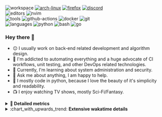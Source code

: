 ![workspace](https://img.shields.io/static/v1?label=&message=workspace:&color=555&style=flat-square)
[![arch-linux](https://img.shields.io/static/v1?logo=arch-linux&label=&message=Arch%20Linux&color=111&logoColor=AAA&style=flat-square)](https://archlinux.org)
[![firefox](https://img.shields.io/static/v1?logo=firefox-browser&label=&message=Firefox&color=111&logoColor=AAA&style=flat-square)](https://mozilla.org/en-US/firefox/)
[![discord](https://img.shields.io/static/v1?logo=discord&label=&message=Discord&color=111&logoColor=AAA&style=flat-square)](https://discord.gg/B8rf3xxgbJ)
<br>
![editors](https://img.shields.io/static/v1?label=&message=editors:&color=555&style=flat-square)
![nvim](https://img.shields.io/static/v1?logo=neovim&label=&message=NeoVim&color=111&logoColor=AAA&style=flat-square)
<br>
![tools](https://img.shields.io/static/v1?label=&message=tools:&color=555&style=flat-square)
![github-actions](https://img.shields.io/static/v1?logo=github-actions&label=&message=github%20actions&color=111&logoColor=AAA&style=flat-square)
![docker](https://img.shields.io/static/v1?logo=docker&label=&message=docker&color=111&logoColor=AAA&style=flat-square)
![git](https://img.shields.io/static/v1?logo=git&label=&message=git&color=111&logoColor=AAA&style=flat-square)
<br>
![languages](https://img.shields.io/static/v1?label=&message=languages:&color=555&style=flat-square)
![python](https://img.shields.io/static/v1?logo=python&label=&message=python&color=111&logoColor=AAA&style=flat-square&link=)
![bash](https://img.shields.io/static/v1?logo=gnu-bash&label=&message=bash&color=111&logoColor=AAA&style=flat-square)
![go](https://img.shields.io/static/v1?logo=rust&label=&message=rust&color=111&logoColor=AAA&style=flat-square)

<!-- Load profile visitor count, but don't display it, keep it as a private stat, no need to show off (888)-->
[](https://visitor-badge.glitch.me/badge?page_id=ItsDrike.ItsDrike)

### Hey there 👋

- :neutral_face: I usually work on back-end related development and algorithm design.
- :man: I'm addicted to automating everything and a huge advocate of CI workflows, unit testing, and other DevOps related technologies.
- :seedling: Currently, I'm learning about system administration and security.
- :speech_balloon: Ask me about anything, I am happy to help.
- :snake: I mostly code in python, because I love the beauty of it's simplicity and readability.
- :tv: I enjoy watching TV shows, mostly Sci-Fi/Fantasy.

<details>
 <summary> <b>📌 Detailed metrics</b></summary>
 
 <table>
  <tr>
    <th>🙋 Profile Details</th>
    <th>🧮 Repositories traffic</th>
  </tr>
  <tr>
   <td>
     <img alt="" width="400" src="https://github.com/ItsDrike/ItsDrike/blob/master/metrics/profile.svg">
   </td>
   <td>
     <img alt="" width="400" src="https://github.com/ItsDrike/ItsDrike/blob/master/metrics/repositories.svg">
   </td>
  </tr>
  <tr>
    <th>📅 Isometric commit calendar</th>
    <th>🈷️ Most used languages</th>
  </tr>
  <tr>
    <td align="center">
      <img alt="" width="400" src="https://github.com/ItsDrike/ItsDrike/blob/master/metrics/isocalendar.svg">
    </td>
    <td>
      <img alt="" width="400" src="https://github.com/ItsDrike/ItsDrike/blob/master/metrics/languages.svg">
    </td>
  </tr>
  <tr>
   <th>♐ Code snippet of the day</th>
   <th>🌟 Recently starred repositories</th>
  </tr>
  <tr>
   <td align="center">
    <img alt="" width="400" src="https://github.com/ItsDrike/ItsDrike/blob/master/metrics/code_snippet.svg">
   </td>
   <td align="center">
    <img alt="" width="400" src="https://github.com/ItsDrike/ItsDrike/blob/master/metrics/starred_repos.svg">
   </td>
  </tr>
  <tr>
    <th>💡 Coding habits</th>
    <th>⏰ WakaTime plugin</th>
  </tr>
  <tr>
   <td align="center">
    <img alt="" width="400" src="https://github.com/ItsDrike/ItsDrike/blob/master/metrics/habits.svg">
   </td>
   <td align="center">
     <img alt="" width="400" src="https://github.com/ItsDrike/ItsDrike/blob/master/metrics/wakatime.svg">
   </td>
  </tr>
 </table>
</details>

<details>
 <summary>:chart_with_upwards_trend: <b>Extensive wakatime details</b></summary>
 
<!--START_SECTION:waka-->
![Code Time](http://img.shields.io/badge/Code%20Time-4%2C261%20hrs%2016%20mins-blue)

**I'm a Night 🦉** 

```text
🌞 Morning                1512 commits        ██░░░░░░░░░░░░░░░░░░░░░░░   09.10 % 
🌆 Daytime                5032 commits        ████████░░░░░░░░░░░░░░░░░   30.28 % 
🌃 Evening                5971 commits        █████████░░░░░░░░░░░░░░░░   35.93 % 
🌙 Night                  4105 commits        ██████░░░░░░░░░░░░░░░░░░░   24.70 % 
```
📅 **I'm Most Productive on Monday** 

```text
Monday                   2898 commits        ████░░░░░░░░░░░░░░░░░░░░░   17.44 % 
Tuesday                  2478 commits        ████░░░░░░░░░░░░░░░░░░░░░   14.91 % 
Wednesday                2486 commits        ████░░░░░░░░░░░░░░░░░░░░░   14.96 % 
Thursday                 2370 commits        ████░░░░░░░░░░░░░░░░░░░░░   14.26 % 
Friday                   1856 commits        ███░░░░░░░░░░░░░░░░░░░░░░   11.17 % 
Saturday                 1751 commits        ███░░░░░░░░░░░░░░░░░░░░░░   10.54 % 
Sunday                   2781 commits        ████░░░░░░░░░░░░░░░░░░░░░   16.73 % 
```


📊 **This Week I Spent My Time On** 

```text
💬 Programming Languages: 
Python                   6 hrs 1 min         █████░░░░░░░░░░░░░░░░░░░░   19.09 % 
Rust                     4 hrs 56 mins       ████░░░░░░░░░░░░░░░░░░░░░   15.67 % 
Markdown                 4 hrs 48 mins       ████░░░░░░░░░░░░░░░░░░░░░   15.22 % 
C++                      4 hrs 36 mins       ████░░░░░░░░░░░░░░░░░░░░░   14.59 % 
Nix                      3 hrs 5 mins        ██░░░░░░░░░░░░░░░░░░░░░░░   09.78 % 

🔥 Editors: 
Neovim                   31 hrs 32 mins      █████████████████████████   100.00 % 

💻 Operating System: 
Linux                    31 hrs 32 mins      █████████████████████████   100.00 % 
```

**I Mostly Code in Python** 

```text
Python                   44 repos            ████████████████░░░░░░░░░   65.67 % 
Lua                      6 repos             ██░░░░░░░░░░░░░░░░░░░░░░░   08.96 % 
C++                      6 repos             ██░░░░░░░░░░░░░░░░░░░░░░░   08.96 % 
C                        2 repos             █░░░░░░░░░░░░░░░░░░░░░░░░   02.99 % 
Nix                      1 repo              ░░░░░░░░░░░░░░░░░░░░░░░░░   01.49 % 
```




 Last Updated on 26/02/2024 01:22:25 UTC
<!--END_SECTION:waka-->

</details>
